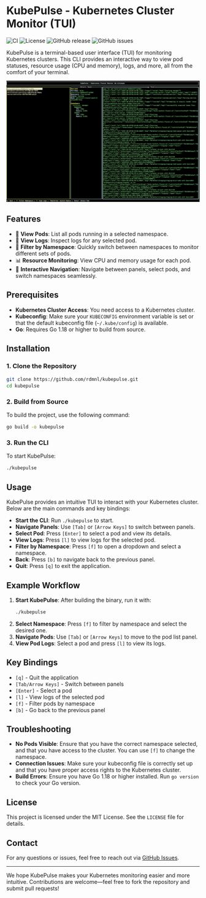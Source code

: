 # KubePulse - Kubernetes Cluster Monitor (TUI)

![CI](https://github.com/rdmnl/kubepulse/workflows/CI/badge.svg)
![License](https://img.shields.io/github/license/rdmnl/kubepulse)
![GitHub release](https://img.shields.io/github/v/release/rdmnl/kubepulse)
![GitHub issues](https://img.shields.io/github/issues/rdmnl/kubepulse)

KubePulse is a terminal-based user interface (TUI) for monitoring Kubernetes clusters. This CLI provides an interactive way to view pod statuses, resource usage (CPU and memory), logs, and more, all from the comfort of your terminal.

![alt text](kubepulse.png)

## Features

- 🌟 **View Pods**: List all pods running in a selected namespace.
- 📜 **View Logs**: Inspect logs for any selected pod.
- 🔄 **Filter by Namespace**: Quickly switch between namespaces to monitor different sets of pods.
- 📊 **Resource Monitoring**: View CPU and memory usage for each pod.
- 🧭 **Interactive Navigation**: Navigate between panels, select pods, and switch namespaces seamlessly.

## Prerequisites

- **Kubernetes Cluster Access**: You need access to a Kubernetes cluster.
- **Kubeconfig**: Make sure your `KUBECONFIG` environment variable is set or that the default kubeconfig file (`~/.kube/config`) is available.
- **Go**: Requires Go 1.18 or higher to build from source.

## Installation

### 1. Clone the Repository

```sh
git clone https://github.com/rdmnl/kubepulse.git
cd kubepulse
```

### 2. Build from Source

To build the project, use the following command:

```sh
go build -o kubepulse
```

### 3. Run the CLI

To start KubePulse:

```sh
./kubepulse
```

## Usage

KubePulse provides an intuitive TUI to interact with your Kubernetes cluster. Below are the main commands and key bindings:

- **Start the CLI**: Run `./kubepulse` to start.
- **Navigate Panels**: Use `[Tab]` or `[Arrow Keys]` to switch between panels.
- **Select Pod**: Press `[Enter]` to select a pod and view its details.
- **View Logs**: Press `[l]` to view logs for the selected pod.
- **Filter by Namespace**: Press `[f]` to open a dropdown and select a namespace.
- **Back**: Press `[b]` to navigate back to the previous panel.
- **Quit**: Press `[q]` to exit the application.

## Example Workflow

1. **Start KubePulse**: After building the binary, run it with:
   ```sh
   ./kubepulse
   ```
2. **Select Namespace**: Press `[f]` to filter by namespace and select the desired one.
3. **Navigate Pods**: Use `[Tab]` or `[Arrow Keys]` to move to the pod list panel.
4. **View Pod Logs**: Select a pod and press `[l]` to view its logs.

## Key Bindings

- `[q]` - Quit the application
- `[Tab/Arrow Keys]` - Switch between panels
- `[Enter]` - Select a pod
- `[l]` - View logs of the selected pod
- `[f]` - Filter pods by namespace
- `[b]` - Go back to the previous panel

## Troubleshooting

- **No Pods Visible**: Ensure that you have the correct namespace selected, and that you have access to the cluster. You can use `[f]` to change the namespace.
- **Connection Issues**: Make sure your kubeconfig file is correctly set up and that you have proper access rights to the Kubernetes cluster.
- **Build Errors**: Ensure you have Go 1.18 or higher installed. Run `go version` to check your Go version.

## License

This project is licensed under the MIT License. See the `LICENSE` file for details.

## Contact

For any questions or issues, feel free to reach out via [GitHub Issues](https://github.com/rdmnl/kubepulse/issues).

---

We hope KubePulse makes your Kubernetes monitoring easier and more intuitive. Contributions are welcome—feel free to fork the repository and submit pull requests!
